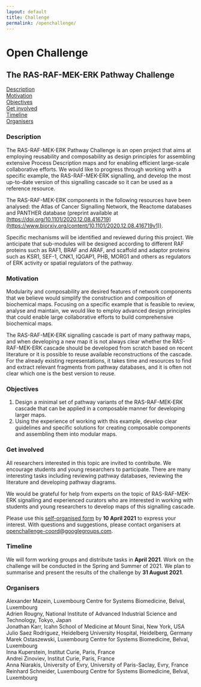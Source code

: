 ```yaml
---
layout: default
title: Challenge
permalink: /openchallenge/
---
```


# Open Challenge
## The RAS-RAF-MEK-ERK Pathway Challenge

[Description](#description)  
[Motivation](#motivation)  
[Objectives](#objectives)  
[Get involved](#get-involved)  
[Timeline](#timeline)  
[Organisers](#organisers)  

### Description

The RAS-RAF-MEK-ERK Pathway Challenge is an open project that aims at employing reusability and composability as design principles for assembling extensive Process Description maps and for enabling efficient large-scale collaborative efforts. We would like to progress through working with a specific example, the RAS-RAF-MEK-ERK signalling, and develop the most up-to-date version of this signalling cascade so it can be used as a reference resource.  

The RAS-RAF-MEK-ERK components in the following resources have been analysed: the Atlas of Cancer Signalling Network, the Reactome databases and PANTHER database (preprint available at [https://doi.org/10.1101/2020.12.08.416719](https://www.biorxiv.org/content/10.1101/2020.12.08.416719v1)). 

Specific mechanisms will be identified and reviewed during this project. We anticipate that sub-modules will be designed according to different RAF proteins such as RAF1, BRAF and ARAF, and scaffold and adaptor proteins such as KSR1, SEF-1, CNK1, IQGAP1, PHB, MORG1 and others as regulators of ERK activity or spatial regulators of the pathway.

### Motivation

Modularity and composability are desired features of network components that we believe would simplify the construction and composition of biochemical maps. Focusing on a specific example that is feasible to review, analyse and maintain, we would like to employ advanced design principles that could enable large collaborative efforts to build comprehensive biochemical maps.  

The RAS-RAF-MEK-ERK signalling cascade is part of many pathway maps, and when developing a new map it is not always clear whether the RAS-RAF-MEK-ERK cascade should be developed from scratch based on recent literature or it is possible to reuse available reconstructions of the cascade. For the already existing representations, it takes time and resources to find and extract relevant fragments from pathway databases, and it is often not clear which one is the best version to reuse.  

### Objectives 

1. Design a minimal set of pathway variants of the RAS-RAF-MEK-ERK cascade that can be applied in a composable manner for developing larger maps.   
1. Using the experience of working with this example, develop clear guidelines and specific solutions for creating composable components and assembling them into modular maps.  

### Get involved

All researchers interested in this topic are invited to contribute. We encourage students and young researchers to participate. There are many interesting tasks including reviewing pathway databases, reviewing the literature and developing pathway diagrams.  

We would be grateful for help from experts on the topic of RAS-RAF-MEK-ERK signalling and experienced curators who are interested in working with students and young researchers to develop maps of this signalling cascade.  

Please use this [self-organised form](https://docs.google.com/spreadsheets/d/1cGkK4YyGWYiBE11L8dzvKeHLmmyy_LD8XOS_SYYT0VE/edit#gid=0) by **10 April 2021** to express your interest. With questions and suggestions, please contact organisers at [openchallenge-coord@googlegroups.com](mailto:openchallenge-coord@googlegroups.com).

### Timeline

We will form working groups and distribute tasks in **April 2021**. Work on the challenge will be conducted in the Spring and Summer of 2021. We plan to summarise and present the results of the challenge by **31 August 2021**.

### Organisers

Alexander Mazein, Luxembourg Centre for Systems Biomedicine, Belval, Luxembourg  
Adrien Rougny, National Institute of Advanced Industrial Science and Technology, Tokyo, Japan  
Jonathan Karr, Icahn School of Medicine at Mount Sinai, New York, USA  
Julio Saez Rodriguez, Heidelberg University Hospital, Heidelberg, Germany  
Marek Ostaszewski, Luxembourg Centre for Systems Biomedicine, Belval, Luxembourg  
Inna Kuperstein, Institut Curie, Paris, France  
Andrei Zinoviev, Institut Curie, Paris, France  
Anna Niarakis, University of Evry, University of Paris-Saclay, Evry, France  
Reinhard Schneider, Luxembourg Centre for Systems Biomedicine, Belval, Luxembourg  

<!--### How to join the challenge 
To participate, with questions and suggestions, please contact the organisers at [openchallenge@googlegroups.com](mailto:openchallenge@googlegroups.com) by **28 February 2021**.-->

